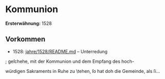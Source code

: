 # Kommunion

**Ersterwähnung:** 1528

## Vorkommen
- 1528: [jahre/1528/README.md](../jahre/1528/README.md) – Unterredung

; geſchehe, mit der Kommunion und dem Empfang des hoch-

würdigen Sakraments in Ruhe zu \tehen, ſo hat doh die
Gemeinde, als ſi...
